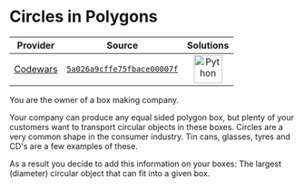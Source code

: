 [_metadata_:generated]: - "true"

# Circles in Polygons

<!-- INFO TABLE BEGIN -->

| Provider                                        | Source                                                                               | Solutions                                                                                                                                        |
| :---------------------------------------------: | :----------------------------------------------------------------------------------: | :----------------------------------------------------------------------------------------------------------------------------------------------: |
| [Codewars](../../../docs/providers/Codewars.md) | [`5a026a9cffe75fbace00007f`](https://www.codewars.com/kata/5a026a9cffe75fbace00007f) | [<img src="https://res.cloudinary.com/rascaltwo/image/upload/v1631924087/python_xzdlti.svg" alt="Python" title="Python" width="50" />](solve.py) |

<!-- INFO TABLE END -->

You are the owner of a box making company. 

Your company can produce any equal sided polygon box, but plenty of your customers want to transport circular objects in these boxes. Circles are a very common shape in the consumer industry. Tin cans, glasses, tyres and CD's are a few examples of these.

As a result you decide to add this information on your boxes:
The largest (diameter) circular object that can fit into a given box.
